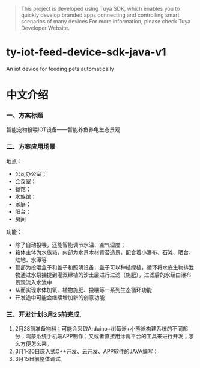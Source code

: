 > This project is developed using Tuya SDK, which enables you to quickly develop branded apps connecting and controlling smart scenarios of many devices.For more information, please check Tuya Developer Website.


# ty-iot-feed-device-sdk-java-v1
An iot device for feeding pets automatically


# 中文介绍

### 一、方案标题
智能宠物投喂IOT设备——智能养鱼养龟生态景观

### 二、方案应用场景
地点：
  - 公司办公室；
  -  会议室；
  -  餐馆；
  -  水族馆；
  -  家庭；
  -  阳台；
  -  房间

功能：
  - 除了自动投喂，还能智能调节水温、空气湿度；
  - 箱体主体为水族箱，内部为水景木材青苔造景，配合着小瀑布、石滩、晒台、陆地、水潭等
  - 顶部为投喂盒子和盖子和照明设备，盖子可以种植绿植，循环将水底生物排泄物通过水泵抽提到灌溉绿植的沙土层进行过滤（施肥），过滤后的水经由瀑布景观流入水池中
  - 从而实现水体加氧、植物施肥、投喂等一系列生态循环功能
  - 开发途中可能会继续增加新的创意功能

### 三、开发计划3月25前完成.
  1. 2月28前准备物料；可能会采取Arduino+树莓派+小熊派构建系统的不同部分；鸿蒙系统手机端APP制作；又或者直接用涂鸦平台的工具来进行开发；怎么方便怎么来。
  2. 3月1-20日嵌入式C++开发、云开发、APP软件的JAVA编写；
  3. 3月15日前整体调试。
